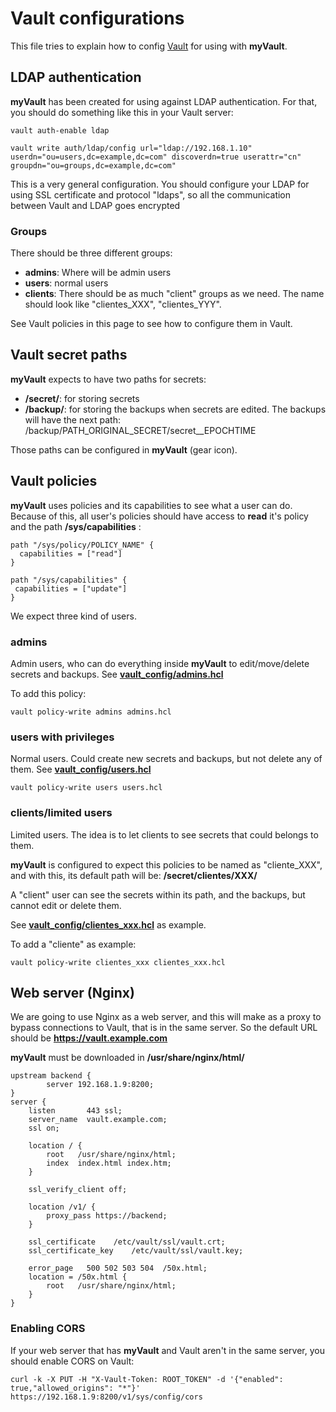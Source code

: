 # Vault configurations
This file tries to explain how to config [Vault](https://www.vaultproject.io/) for using with **myVault**.


## LDAP authentication
**myVault** has been created for using against LDAP authentication. For that, you should do something like this in your Vault server:

```
vault auth-enable ldap

vault write auth/ldap/config url="ldap://192.168.1.10" userdn="ou=users,dc=example,dc=com" discoverdn=true userattr="cn" groupdn="ou=groups,dc=example,dc=com"
```

This is a very general configuration. You should configure your LDAP for using SSL certificate and protocol "ldaps", so all the communication between Vault and LDAP goes encrypted


### Groups
There should be three different groups:
* **admins**: Where will be admin users
* **users**: normal users
* **clients**: There should be as much "client" groups as we need. The name should look like "clientes_XXX", "clientes_YYY".

See Vault policies in this page to see how to configure them in Vault.


## Vault secret paths
**myVault** expects to have two paths for secrets:
* **/secret/**: for storing secrets
* **/backup/**: for storing the backups when secrets are edited. The backups will have the next path: /backup/PATH_ORIGINAL_SECRET/secret__EPOCHTIME

Those paths can be configured in **myVault** (gear icon).


## Vault policies
**myVault** uses policies and its capabilities to see what a user can do. Because of this, all user's policies should have access to **read** it's policy and the path **/sys/capabilities** :

```
path "/sys/policy/POLICY_NAME" {
  capabilities = ["read"]
}

path "/sys/capabilities" {
 capabilities = ["update"]
}
```

We expect three kind of users.

### admins
Admin users, who can do everything inside **myVault** to edit/move/delete secrets and backups. See **[vault_config/admins.hcl](vault_config/admins.hcl)**

To add this policy:

```
vault policy-write admins admins.hcl
```


### users with privileges
Normal users. Could create new secrets and backups, but not delete any of them. See **[vault_config/users.hcl](vault_config/users.hcl)**

```
vault policy-write users users.hcl
```


### clients/limited users
Limited users. The idea is to let clients to see secrets that could belongs to them. 

**myVault** is configured to expect this policies to be named as "cliente_XXX", and with this, its default path will be: **/secret/clientes/XXX/**

A "client" user can see the secrets within its path, and the backups, but cannot edit or delete them.

See **[vault_config/clientes_xxx.hcl](vault_config/clientes_xxx.hcl)** as example.

To add a "cliente" as example:

```
vault policy-write clientes_xxx clientes_xxx.hcl
```


## Web server (Nginx)
We are going to use Nginx as a web server, and this will make as a proxy to bypass connections to Vault, that is in the same server. So the default URL should be **https://vault.example.com** 

**myVault** must be downloaded in **/usr/share/nginx/html/**

```
upstream backend {
        server 192.168.1.9:8200;
}
server {
    listen       443 ssl;
    server_name  vault.example.com;
    ssl on;

    location / {
        root   /usr/share/nginx/html;
        index  index.html index.htm;
    }

    ssl_verify_client off;
    
    location /v1/ {
        proxy_pass https://backend;
    }

    ssl_certificate    /etc/vault/ssl/vault.crt;
    ssl_certificate_key    /etc/vault/ssl/vault.key;

    error_page   500 502 503 504  /50x.html;
    location = /50x.html {
        root   /usr/share/nginx/html;
    }
}
```


### Enabling CORS
If your web server that has **myVault** and Vault aren't in the same server, you should enable CORS on Vault:

```
curl -k -X PUT -H "X-Vault-Token: ROOT_TOKEN" -d '{"enabled": true,"allowed_origins": "*"}' https://192.168.1.9:8200/v1/sys/config/cors
```